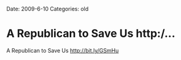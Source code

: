 Date: 2009-6-10
Categories: old

# A Republican to Save Us http:/...

A Republican to Save Us <a href="http://bit.ly/GSmHu" rel="nofollow">http://bit.ly/GSmHu</a>
